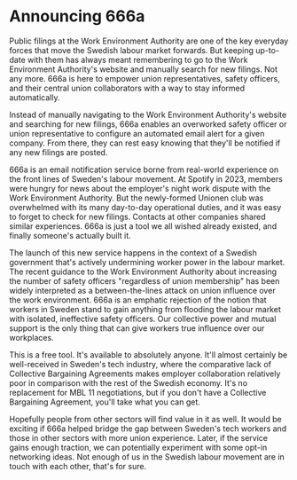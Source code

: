 # Announcing 666a

Public filings at the Work Environment Authority are one of the key everyday forces that move the Swedish labour market forwards.
But keeping up-to-date with them has always meant remembering to go to the Work Environment Authority's website and manually search for new filings. 
Not any more.
666a is here to empower union representatives, safety officers, and their central union collaborators with a way to stay informed automatically.

Instead of manually navigating to the Work Environment Authority's website and searching for new filings, 666a enables an overworked safety officer or union representative to configure an automated email alert for a given company.
From there, they can rest easy knowing that they'll be notified if any new filings are posted.

666a is an email notification service borne from real-world experience on the front lines of Sweden's labour movement.
At Spotify in 2023, members were hungry for news about the employer's night work dispute with the Work Environment Authority.
But the newly-formed Unionen club was overwhelmed with its many day-to-day operational duties, and it was easy to forget to check for new filings.
Contacts at other companies shared similar experiences.
666a is just a tool we all wished already existed, and finally someone's actually built it.

The launch of this new service happens in the context of a Swedish government that's actively undermining worker power in the labour market.
The recent guidance to the Work Environment Authority about increasing the number of safety officers "regardless of union membership" has been widely interpreted as a between-the-lines attack on union influence over the work environment.
666a is an emphatic rejection of the notion that workers in Sweden stand to gain anything from flooding the labour market with isolated, ineffective safety officers.
Our collective power and mutual support is the only thing that can give workers true influence over our workplaces.

This is a free tool.
It's available to absolutely anyone.
It'll almost certainly be well-received in Sweden's tech industry, where the comparative lack of Collective Bargaining Agreements makes employer collaboration relatively poor in comparison with the rest of the Swedish economy.
It's no replacement for MBL 11 negotiations, but if you don't have a Collective Bargaining Agreement,  you'll take what you can get.

Hopefully people from other sectors will find value in it as well.
It would be exciting if 666a helped bridge the gap between Sweden's tech workers and those in other sectors with more union experience.
Later, if the service gains enough traction, we can potentially experiment with some opt-in networking ideas.
Not enough of us in the Swedish labour movement are in touch with each other, that's for sure.

